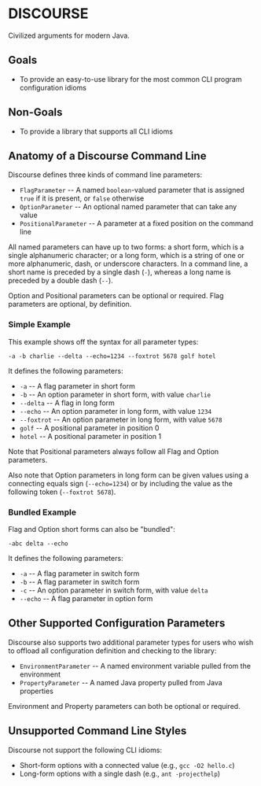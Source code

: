 # DISCOURSE

Civilized arguments for modern Java.

## Goals

* To provide an easy-to-use library for the most common CLI program configuration idioms

## Non-Goals

* To provide a library that supports all CLI idioms

## Anatomy of a Discourse Command Line

Discourse defines three kinds of command line parameters:

* `FlagParameter` -- A named `boolean`-valued parameter that is assigned `true` if it is present, or `false` otherwise
* `OptionParameter` -- An optional named parameter that can take any value
* `PositionalParameter` -- A parameter at a fixed position on the command line

All named parameters can have up to two forms: a short form, which is a single alphanumeric character; or a long form, which is a string of one or more alphanumeric, dash, or underscore characters. In a command line, a short name is preceded by a single dash (`-`), whereas a long name is preceded by a double dash (`--`).

Option and Positional parameters can be optional or required. Flag parameters are optional, by definition.

### Simple Example

This example shows off the syntax for all parameter types:

    -a -b charlie --delta --echo=1234 --foxtrot 5678 golf hotel
    
It defines the following parameters:

* `-a` -- A flag parameter in short form
* `-b` -- An option parameter in short form, with value `charlie`
* `--delta` -- A flag in long form
* `--echo` -- An option parameter in long form, with value `1234`
* `--foxtrot` -- An option parameter in long form, with value `5678`
* `golf` -- A positional parameter in position 0
* `hotel` -- A positional parameter in position 1

Note that Positional parameters always follow all Flag and Option parameters.

Also note that Option parameters in long form can be given values using a connecting equals sign (`--echo=1234`) or by including the value as the following token (`--foxtrot 5678`).

### Bundled Example

Flag and Option short forms can also be "bundled":

    -abc delta --echo
    
It defines the following parameters:

* `-a` -- A flag parameter in switch form
* `-b` -- A flag parameter in switch form
* `-c` -- An option parameter in switch form, with value `delta`
* `--echo` -- A flag parameter in option form

## Other Supported Configuration Parameters

Discourse also supports two additional parameter types for users who wish to offload all configuration definition and checking to the library:

* `EnvironmentParameter` -- A named environment variable pulled from the environment
* `PropertyParameter` -- A named Java property pulled from Java properties

Environment and Property parameters can both be optional or required.

## Unsupported Command Line Styles

Discourse not support the following CLI idioms:

* Short-form options with a connected value (e.g., `gcc -O2 hello.c`)
* Long-form options with a single dash (e.g., `ant -projecthelp`)
